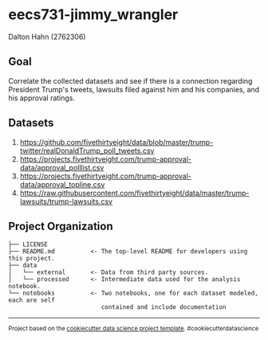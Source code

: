 eecs731-jimmy_wrangler
==============================

Dalton Hahn (2762306)

Goal
-----------------------

Correlate the collected datasets and see if there is a connection regarding President Trump's tweets, lawsuits filed against him and his companies, and his approval ratings. 

Datasets
--------
1. https://github.com/fivethirtyeight/data/blob/master/trump-twitter/realDonaldTrump_poll_tweets.csv 
2. https://projects.fivethirtyeight.com/trump-approval-data/approval_polllist.csv
3. https://projects.fivethirtyeight.com/trump-approval-data/approval_topline.csv
4. https://raw.githubusercontent.com/fivethirtyeight/data/master/trump-lawsuits/trump-lawsuits.csv



Project Organization
------------

    ├── LICENSE
    ├── README.md          <- The top-level README for developers using this project.
    ├── data
    │   └── external       <- Data from third party sources.
    │   └── processed      <- Intermediate data used for the analysis notebook.
    └── notebooks          <- Two notebooks, one for each dataset modeled, each are self 
                              contained and include documentation

--------

<p><small>Project based on the <a target="_blank" href="https://drivendata.github.io/cookiecutter-data-science/">cookiecutter data science project template</a>. #cookiecutterdatascience</small></p>
